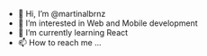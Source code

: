 - 👋 Hi, I’m @martinalbrnz
- 👀 I’m interested in Web and Mobile development
- 🌱 I’m currently learning React
- 📫 How to reach me ...

<!---
martinalbrnz/martinalbrnz is a ✨ special ✨ repository because its `README.md` (this file) appears on your GitHub profile.
You can click the Preview link to take a look at your changes.
--->
